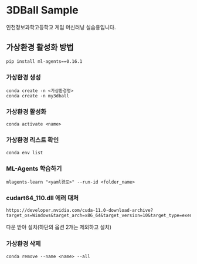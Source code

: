 # 3DBall Sample
인천정보과학고등학교 게임 머신러닝 실습용입니다. 

## 가상환경 활성화 방법
```
pip install ml-agents==0.16.1
```

### 가상환경 생성
```
conda create -n <가상환경명>
conda create -n my3dball
```

### 가상환경 활성화
```
conda activate <name>
```

### 가상환경 리스트 확인
```
conda env list
```

### ML-Agents 학습하기
```
mlagents-learn "<yaml경로>" --run-id <folder_name>
```

### cudart64_110.dll 에러 대처
```
https://developer.nvidia.com/cuda-11.0-download-archive?target_os=Windows&target_arch=x86_64&target_version=10&target_type=exenetwork
```
다운 받아 설치(하단의 옵션 2개는 제외하고 설치)

### 가상환경 삭제 
```
conda remove --name <name> --all
```
